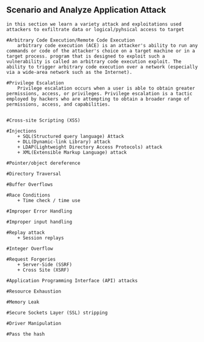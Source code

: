 ## Scenario and Analyze Application Attack 
    in this section we learn a variety attack and exploitations used attackers to exfiltrate data or logical/pyhsical access to target

    #Arbitrary Code Execution/Remote Code Execution
        arbitrary code execution (ACE) is an attacker's ability to run any commands or code of the attacker's choice on a target machine or in a target process. program that is designed to exploit such a vulnerability is called an arbitrary code execution exploit. The ability to trigger arbitrary code execution over a network (especially via a wide-area network such as the Internet).

    #Privilege Escalation
        Privilege escalation occurs when a user is able to obtain greater permissions, access, or privileges. Privilege escalation is a tactic employed by hackers who are attempting to obtain a broader range of permissions, access, and capabilities.

        
    #Cross-site Scripting (XSS)

    #Injections 
        + SQL(Structured query language) Attack 
        + DLL(Dynamic-link Library) attack
        + LDAP(Lightweight Directory Access Protocols) attack
        + XML(Extensible Markup Language) attack

    #Pointer/object dereference

    #Directory Traversal

    #Buffer Overflows

    #Race Conditions 
        + Time check / time use 
    
    #Improper Error Handling

    #Improper input handling

    #Replay attack
        + Session replays

    #Integer Overflow 

    #Request Forgeries 
        + Server-Side (SSRF)
        + Cross Site (XSRF)

    #Application Programming Interface (API) attacks 

    #Resource Exhaustion 

    #Memory Leak

    #Secure Sockets Layer (SSL) stripping

    #Driver Manipulation 

    #Pass the hash

        